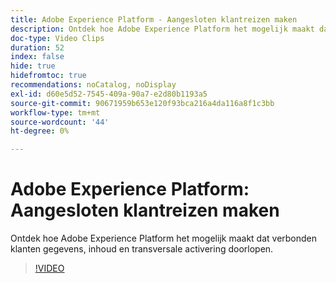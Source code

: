 ```yaml
---
title: Adobe Experience Platform - Aangesloten klantreizen maken
description: Ontdek hoe Adobe Experience Platform het mogelijk maakt dat verbonden klanten gegevens, inhoud en transversale activering doorlopen.
doc-type: Video Clips
duration: 52
index: false
hide: true
hidefromtoc: true
recommendations: noCatalog, noDisplay
exl-id: d60e5d52-7545-409a-90a7-e2d80b1193a5
source-git-commit: 90671959b653e120f93bca216a4da116a8f1c3bb
workflow-type: tm+mt
source-wordcount: '44'
ht-degree: 0%

---
```


# Adobe Experience Platform: Aangesloten klantreizen maken

Ontdek hoe Adobe Experience Platform het mogelijk maakt dat verbonden klanten gegevens, inhoud en transversale activering doorlopen.

<!-- 62_S655_3442541_51_adobe-experience-platform-building-connected-customer-journeys -->
>[!VIDEO](https://video.tv.adobe.com/v/3458326/?learn=on&enablevpops=true)

